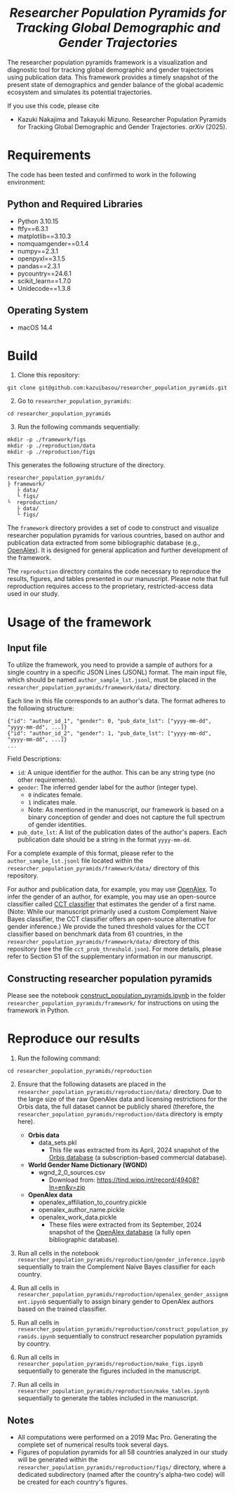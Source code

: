 <h1 align="center">
<i>Researcher Population Pyramids for Tracking Global Demographic and Gender Trajectories</i>
</h1>

<!-- <p align="center">
<a href="https://github.com/kazuibasou/hyper-dk-series/blob/main/LICENSE" target="_blank">
<img alt="License: MIT" src="https://img.shields.io/github/license/kazuibasou/hyperneo">
</a>

<a href="https://arxiv.org/abs/2106.12162" target="_blank">
<img alt="ARXIV: 2106.12162" src="https://img.shields.io/badge/arXiv-2106.12162-red.svg">
</a>

</p> -->

The researcher population pyramids framework is a visualization and diagnostic tool for tracking global demographic and gender trajectories using publication data. 
This framework provides a timely snapshot of the present state of demographics and gender balance of the global academic ecosystem and simulates its potential trajectories.

If you use this code, please cite

- Kazuki Nakajima and Takayuki Mizuno. Researcher Population Pyramids for Tracking Global Demographic and Gender Trajectories. *arXiv* (2025).


# Requirements

The code has been tested and confirmed to work in the following environment:

## Python and Required Libraries

- Python 3.10.15
- ftfy==6.3.1
- matplotlib==3.10.3
- nomquamgender==0.1.4
- numpy==2.3.1
- openpyxl==3.1.5
- pandas==2.3.1
- pycountry==24.6.1
- scikit_learn==1.7.0
- Unidecode==1.3.8

## Operating System

- macOS 14.4


# Build

1. Clone this repository:
```
git clone git@github.com:kazuibasou/researcher_population_pyramids.git
```

2. Go to `researcher_population_pyramids`:
```
cd researcher_population_pyramids
```

3. Run the following commands sequentially:
```
mkdir -p ./framework/figs
mkdir -p ./reproduction/data
mkdir -p ./reproduction/figs
```

This generates the following structure of the directory.

    researcher_population_pyramids/
    ├ framework/
       ├ data/
       └ figs/
    └  reproduction/
       ├ data/
       └ figs/

The `framework` directory provides a set of code to construct and visualize researcher population pyramids for various countries, based on author and publication data extracted from some bibliographic database (e.g., [OpenAlex](https://openalex.org/)). 
It is designed for general application and further development of the framework.

The `reproduction` directory contains the code necessary to reproduce the results, figures, and tables presented in our manuscript. 
Please note that full reproduction requires access to the proprietary, restricted-access data used in our study.


# Usage of the framework

## Input file

To utilize the framework, you need to provide a sample of authors for a single country in a specific JSON Lines (JSONL) format. 
The main input file, which should be named `author_sample_lst.jsonl`, must be placed in the `researcher_population_pyramids/framework/data/` directory.

Each line in this file corresponds to an author's data. 
The format adheres to the following structure:

```jsonl
{"id": "author_id_1", "gender": 0, "pub_date_lst": ["yyyy-mm-dd", "yyyy-mm-dd", ...]}
{"id": "author_id_2", "gender": 1, "pub_date_lst": ["yyyy-mm-dd", "yyyy-mm-dd", ...]}
...
```

Field Descriptions:

- ``id``: A unique identifier for the author. This can be any string type (no other requirements).
- ``gender``: The inferred gender label for the author (integer type).
    - ``0`` indicates female.
    - ``1`` indicates male.
    - Note: As mentioned in the manuscript, our framework is based on a binary conception of gender and does not capture the full spectrum of gender identities.
- ``pub_date_lst``: A list of the publication dates of the author's papers. Each publication date should be a string in the format ``yyyy-mm-dd``.

For a complete example of this format, please refer to the ``author_sample_lst.jsonl`` file located within the ``researcher_population_pyramids/framework/data/`` directory of this repository.

For author and publication data, for example, you may use [OpenAlex](https://openalex.org/). 
To infer the gender of an author, for example, you may use an open-source classifier called [CCT classifier](https://github.com/ianvanbuskirk/nomquamgender) that estimates the gender of a first name. 
(Note: While our manuscript primarily used a custom Complement Naive Bayes classifier, the CCT classifier offers an open-source alternative for gender inference.) 
We provide the tuned threshold values for the CCT classifier based on benchmark data from 61 countries, in the `researcher_population_pyramids/framework/data/` directory of this repository (see the file `cct_prob_threshold.json`). 
For more details, please refer to Section S1 of the supplementary information in our manuscript.

## Constructing researcher population pyramids

Please see the notebook [construct_population_pyramids.ipynb](https://github.com/kazuibasou/researcher_population_pyramids/blob/main/framework/construct_population_pyramids.ipynb) in the folder ``researcher_population_pyramids/framework/`` for instructions on using the framework in Python.

# Reproduce our results

1. Run the following command:
```
cd researcher_population_pyramids/reproduction
```

2. Ensure that the following datasets are placed in the `researcher_population_pyramids/reproduction/data/` directory. Due to the large size of the raw OpenAlex data and licensing restrictions for the Orbis data, the full dataset cannot be publicly shared (therefore, the `researcher_population_pyramids/reproduction/data` directory is empty here).
    - **Orbis data**
        - data_sets.pkl
            - This file was extracted from its April, 2024 snapshot of the [Orbis database](https://www.moodys.com/web/en/us/capabilities/company-reference-data/orbis.html) (a subscription-based commercial database). 
    - **World Gender Name Dictionary (WGND)**
        - wgnd_2_0_sources.csv
            - Download from: https://tind.wipo.int/record/49408?ln=en&v=zip
    - **OpenAlex data**
        - openalex_affiliation_to_country.pickle
        - openalex_author_name.pickle
        - openalex_work_data.pickle
            - These files were extracted from its September, 2024 snapshot of the [OpenAlex database](https://openalex.org/) (a fully open bibliographic database).

3. Run all cells in the notebook `researcher_population_pyramids/reproduction/gender_inference.ipynb` sequentially to train the Complement Naive Bayes classifier for each country.

4. Run all cells in `researcher_population_pyramids/reproduction/openalex_gender_assignment.ipynb` sequentially to assign binary gender to OpenAlex authors based on the trained classifier.

5. Run all cells in `researcher_population_pyramids/reproduction/construct_population_pyramids.ipynb` sequentially to construct researcher population pyramids by country.

6. Run all cells in `researcher_population_pyramids/reproduction/make_figs.ipynb` sequentially to generate the figures included in the manuscript.

7. Run all cells in `researcher_population_pyramids/reproduction/make_tables.ipynb` sequentially to generate the tables included in the manuscript.

## Notes
- All computations were performed on a 2019 Mac Pro. Generating the complete set of numerical results took several days.
- Figures of population pyramids for all 58 countries analyzed in our study will be generated within the `researcher_population_pyramids/reproduction/figs/` directory, where a dedicated subdirectory (named after the country's alpha-two code) will be created for each country's figures.
